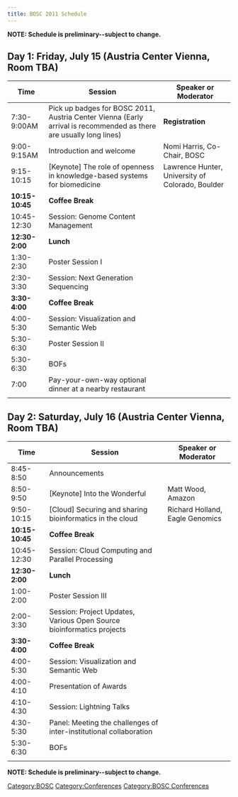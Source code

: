```yaml
---
title: BOSC 2011 Schedule
---
```


**NOTE: Schedule is preliminary--subject to change.**

Day 1: Friday, July 15 (Austria Center Vienna, Room TBA)
--------------------------------------------------------

| Time            | Session                                                                                                            | Speaker or Moderator                             |
|-----------------|--------------------------------------------------------------------------------------------------------------------|--------------------------------------------------|
| 7:30-9:00AM     | Pick up badges for BOSC 2011, Austria Center Vienna (Early arrival is recommended as there are usually long lines) | **Registration**                                 |
| 9:00-9:15AM     | Introduction and welcome                                                                                           | Nomi Harris, Co-Chair, BOSC                      |
| 9:15-10:15      | \[Keynote\] The role of openness in knowledge-based systems for biomedicine                                        | Lawrence Hunter, University of Colorado, Boulder |
| **10:15-10:45** | **Coffee Break**                                                                                                   |                                                  |
| 10:45-12:30     | Session: Genome Content Management                                                                                 |                                                  |
| **12:30-2:00**  | **Lunch**                                                                                                          |                                                  |
| 1:30-2:30       | Poster Session I                                                                                                   |                                                  |
| 2:30-3:30       | Session: Next Generation Sequencing                                                                                |                                                  |
| **3:30-4:00**   | **Coffee Break**                                                                                                   |                                                  |
| 4:00-5:30       | Session: Visualization and Semantic Web                                                                            |                                                  |
| 5:30-6:30       | Poster Session II                                                                                                  |                                                  |
| 5:30-6:30       | BOFs                                                                                                               |                                                  |
| 7:00            | Pay-your-own-way optional dinner at a nearby restaurant                                                            |                                                  |
||

Day 2: Saturday, July 16 (Austria Center Vienna, Room TBA)
----------------------------------------------------------

| Time            | Session                                                               | Speaker or Moderator            |
|-----------------|-----------------------------------------------------------------------|---------------------------------|
| 8:45-8:50       | Announcements                                                         |                                 |
| 8:50-9:50       | \[Keynote\] Into the Wonderful                                        | Matt Wood, Amazon               |
| 9:50-10:15      | \[Cloud\] Securing and sharing bioinformatics in the cloud            | Richard Holland, Eagle Genomics |
| **10:15-10:45** | **Coffee Break**                                                      |                                 |
| 10:45-12:30     | Session: Cloud Computing and Parallel Processing                      |                                 |
| **12:30-2:00**  | **Lunch**                                                             |                                 |
| 1:00-2:00       | Poster Session III                                                    |                                 |
| 2:00-3:30       | Session: Project Updates, Various Open Source bioinformatics projects |                                 |
| **3:30-4:00**   | **Coffee Break**                                                      |                                 |
| 4:00-5:30       | Session: Visualization and Semantic Web                               |                                 |
| 4:00-4:10       | Presentation of Awards                                                |                                 |
| 4:10-4:30       | Session: Lightning Talks                                              |                                 |
| 4:30-5:30       | Panel: Meeting the challenges of inter-institutional collaboration    |                                 |
| 5:30-6:30       | BOFs                                                                  |                                 |
||

**NOTE: Schedule is preliminary--subject to change.**

<Category:BOSC> <Category:Conferences> [Category:BOSC
Conferences](Category:BOSC_Conferences "wikilink")
